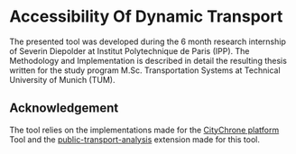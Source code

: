 # Accessibility Of Dynamic Transport

The presented tool was developed during the 6 month research internship of Severin Diepolder at Institut Polytechnique de Paris (IPP). 
The Methodology and Implementation is described in detail the resulting thesis written for the study program M.Sc. Transportation Systems at Technical University of Munich (TUM).

## Acknowledgement
The tool relies on the implementations made for the <a href="http://citychrone.org" target="_blank">CityChrone platform</a> Tool and the <a href="https://github.com/amirhesam1995/public-transport-analysis" target="_blank">public-transport-analysis</a> extension made for this tool. 
